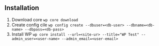 ## Installation

1. Download core `wp core download`
2. Create config cile `wp config create --dbuser=<db-user> --dbname=<db-name> --dbpass=<db-pass>`
3. Install WP `wp core install --url=<site-ur> --title="WP Test" --admin_user=<user-name> --admin_email=<user-email>`